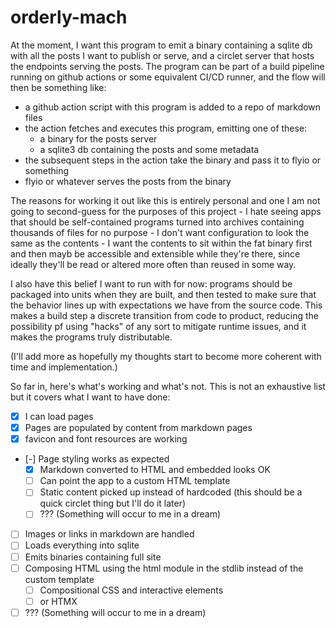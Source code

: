 # orderly-mach

At the moment, I want this program to emit a binary containing a sqlite db with all the posts I want to publish or serve, and a circlet server that hosts the endpoints serving the posts. The program can be part of a build pipeline running on github actions or some equivalent CI/CD runner, and the flow will then be something like:

- a github action script with this program is added to a repo of markdown files
- the action fetches and executes this program, emitting one of these:
  - a binary for the posts server
  - a sqlite3 db containing the posts and some metadata
- the subsequent steps in the action take the binary and pass it to flyio or something
- flyio or whatever serves the posts from the binary

The reasons for working it out like this is entirely personal and one I am not going to second-guess for the purposes of this project - I hate seeing apps that should be self-contained programs turned into archives containing thousands of files for no purpose - I don't want configuration to look the same as the contents - I want the contents to sit within the fat binary first and then mayb be accessible and extensible while they're there, since ideally they'll be read or altered more often than reused in some way.

I also have this belief I want to run with for now: programs should be packaged into units when they are built, and then tested to make sure that the behavior lines up with expectations we have from the source code. This makes a build step a discrete transition from code to product, reducing the possibility pf using "hacks" of any sort to mitigate runtime issues, and it makes the programs truly distributable.

(I'll add more as hopefully my thoughts start to become more coherent with time and implementation.)

So far in, here's what's working and what's not. This is not an exhaustive list but it covers what I want to have done:
- [x] I can load pages
- [x] Pages are populated by content from markdown pages
- [x] favicon and font resources are working
- [-] Page styling works as expected
  - [x] Markdown converted to HTML and embedded looks OK
  - [ ] Can point the app to a custom HTML template
  - [ ] Static content picked up instead of hardcoded (this should be a quick circlet thing but I'll do it later)
  - [ ] ??? (Something will occur to me in a dream)
- [ ] Images or links in markdown are handled
- [ ] Loads everything into sqlite
- [ ] Emits binaries containing full site
- [ ] Composing HTML using the html module in the stdlib instead of the custom template
  - [ ] Compositional CSS and interactive elements
  - [ ] or HTMX
- [ ] ??? (Something will occur to me in a dream)
